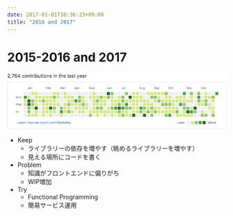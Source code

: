 ```yaml
---
date: 2017-01-01T10:36:23+09:00
title: "2016 and 2017"
---
```

# 2015-2016 and 2017

![grass](./2016.png)

- Keep
  - ライブラリーの依存を増やす（眺めるライブラリーを増やす）
  - 見える場所にコードを書く
- Problem
  - 知識がフロントエンドに偏りがち
  - WIP増加
- Try
  - Functional Programming
  - 簡易サービス運用
